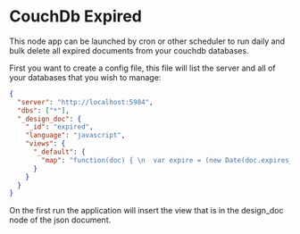 # CouchDb Expired

This node app can be launched by cron or other scheduler to run daily and bulk
delete all expired documents from your couchdb databases.

First you want to create a config file, this file will list the server and all of your databases that you wish to manage:

``` json
{
  "server": "http://localhost:5984",
  "dbs": ["*"],
  "_design_doc": {
    "_id": "expired",
    "language": "javascript",
    "views": {
      "_default": {
        "map": "function(doc) { \n  var expire = (new Date(doc.expires_in)),\n    today = (new Date());\n  if (expire < today) {\n    emit(doc._id, doc._rev);\n  }\n}\n"
      }
    }
  }
}
```

On the first run the application will insert the view that is in the design_doc node of the json document.


